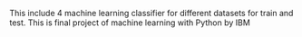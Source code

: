 This include 4 machine learning classifier for different datasets for train and test.
This is final project of machine learning with Python by IBM 
